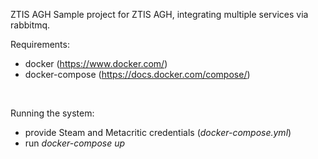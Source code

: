 ZTIS AGH
Sample project for ZTIS AGH, integrating multiple services via rabbitmq.

Requirements:
- docker (https://www.docker.com/)
- docker-compose (https://docs.docker.com/compose/)

<br/>

Running the system:  

- provide Steam and Metacritic credentials (<i>docker-compose.yml</i>)
- run <i>docker-compose up</i>